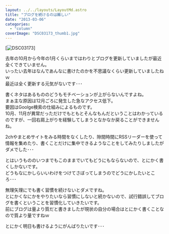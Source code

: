 ```yaml
---
layout: ../../layouts/LayoutMd.astro
title: "ブログを続けるのは難しい"
date: "2013-03-06"
categories: 
  - "column"
coverImage: "DSC03173_thumb1.jpg"
---
```


[![DSC03173](/wp/images/DSC03173_thumb.jpg "DSC03173")]

去年の10月から今年の1月くらいまではわりとブログを更新していましたが最近全くできていません。  
いったい去年はなんであんなに書けたのかを不思議なくらい更新していましたねｗ  
最近は全く更新する元気がないです･･･

書くネタはあるもののどうもモチベーションが上がらないんですよね。  
まぁ主な原因は12月ごろに発生した急なアクセス低下。  
要因はGoolge検索の仕組みによるものです。  
10月、11月が異常だっただけでもともとそんなもんだということはわかっているのですが、一回右肩上がりを経験してしまうとなかなか戻ることができませんね。

2chやまとめサイトをみる時間をなくしたり、隙間時間にRSSリーダーを使って情報を集めたり、書くことだけに集中できるようなことをしてみたりしましたがダメでした･･･

とはいうもののいつまでもこのままでいてもどうにもならないので、とにかく書くしかないです。  
どうもなにかしらいいわけをつけてさぼってしまうのでどうにかしたいところ･･･

無理矢理にでも書く習慣を続けないとダメですね。  
とにかくなにかをやりたいなら習慣にしないと続かないので、試行錯誤してブログを書くということを習慣化していきたいです。  
前にブログは量より質だと書きましたが現状の自分の場合はとにかく書くことなので質より量ですねｗ

とにかく明日も書けるようにがんばりたいです･･･
